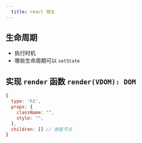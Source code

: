 ```yaml
---
  title: react 相关
---
```


## 生命周期
- 执行时机
- 哪些生命周期可以 `setState`
## 实现 `render` 函数 `render(VDOM): DOM`

```js
{
  type: 'h1',
  props: {
    className: "",
    style: "",
  },
  children: [] // 嵌套节点
}
```
